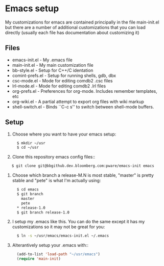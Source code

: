 # Emacs setup
My customizations for emacs are contained principally in the file
main-init.el but there are a number of additional customizations that
you can load directly (usually each file has documentation about
customizing it)

## Files

- emacs-init.el - My .emacs file
- main-init.el - My main customization file
- bb-style.el - Setup for C++/C identation
- comint-prefs.el - Setup for running shells, gdb, dbx
- csc-mode.el - Mode for editing comdb2 .csc files
- lrl-mode.el - Mode for editing comdb2 .lrl files
- org-prefs.el - Preferences for org-mode.  Includes remember templates, etc
- org-wiki.el - A partial attempt to export org files with wiki markup
- shell-switch.el - Binds ``C-c s'' to switch between shell-mode buffers.

## Setup

1. Choose where you want to have your emacs setup:

   ```sh
     $ mkdir ~/usr
     $ cd ~/usr
   ```

1. Clone this repository emacs config files::
 
  ```sh
     $ git clone git@bbgithub.dev.bloomberg.com:pware/emacs-init emacs
   ```

1. Choose which branch a release-M.N is most stable,
   "master" is pretty stable and "pete" is
   what I'm actually using:

   ```sh
     $ cd emacs
     $ git branch
       master
       pete
     * release-1.0
     $ git branch release-1.0
   ```

1. I setup my .emacs like this.  You can do the same except
   it has my customizations so it may not be great for you:

   ```sh
     $ ln -s ~/usr/emacs/emacs-init.el ~/.emacs
   ```

1. Alterantively setup your .emacs with::

   ```lisp
     (add-to-list 'load-path "~/usr/emacs")
     (require 'main-init)
   ```
